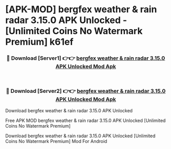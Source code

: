 # [APK-MOD] bergfex  weather & rain radar 3.15.0 APK Unlocked - [Unlimited Coins No Watermark Premium] k61ef



<div align="center">
<h3>🔴 Download [Server1] 👉👉 <a href="https://momento.my/?title=bergfex__weather_&_rain_radar_3.15.0_APK_Unlocked">bergfex  weather & rain radar 3.15.0 APK Unlocked Mod Apk</a></h3><br>

<h3>🔴 Download [Server2] 👉👉 <a href="https://momento.my/?title=bergfex__weather_&_rain_radar_3.15.0_APK_Unlocked">bergfex  weather & rain radar 3.15.0 APK Unlocked Mod Apk</a></h3>
</div>



Download bergfex  weather & rain radar 3.15.0 APK Unlocked 

Free APK MOD bergfex  weather & rain radar 3.15.0 APK Unlocked [Unlimited Coins No Watermark Premium]

Download bergfex  weather & rain radar 3.15.0 APK Unlocked [Unlimited Coins No Watermark Premium] Mod For Android
